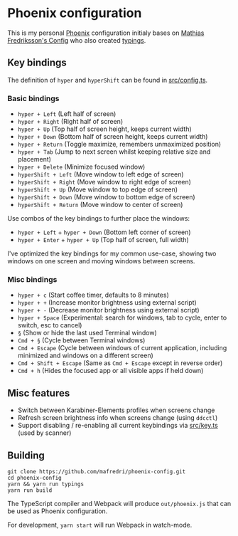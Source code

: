 # Phoenix configuration

This is my personal [Phoenix](https://github.com/kasper/phoenix) configuration initialy bases on [Mathias Fredriksson's Config](https://github.com/mafredri/phoenix-config) who also created [typings](https://github.com/mafredri/phoenix-typings). 

## Key bindings

The definition of `hyper` and `hyperShift` can be found in [src/config.ts](src/config.ts).

### Basic bindings

* `hyper + Left` (Left half of screen)
* `hyper + Right` (Right half of screen)
* `hyper + Up` (Top half of screen height, keeps current width)
* `hyper + Down` (Bottom half of screen height, keeps current width)
* `hyper + Return` (Toggle maximize, remembers unmaximized position)
* `hyper + Tab` (Jump to next screen whilst keeping relative size and placement)
* `hyper + Delete` (Minimize focused window)
* `hyperShift + Left` (Move window to left edge of screen)
* `hyperShift + Right` (Move window to right edge of screen)
* `hyperShift + Up` (Move window to top edge of screen)
* `hyperShift + Down` (Move window to bottom edge of screen)
* `hyperShift + Return` (Move window to center of screen)

Use combos of the key bindings to further place the windows:

* `hyper + Left` + `hyper + Down` (Bottom left corner of screen)
* `hyper + Enter` + `hyper + Up` (Top half of screen, full width)

I've optimized the key bindings for my common use-case, showing two windows on one screen and moving windows between screens.

### Misc bindings

* `hyper + c` (Start coffee timer, defaults to 8 minutes)
* `hyper + +` (Increase monitor brightness using external script)
* `hyper + -` (Decrease monitor brightness using external script)
* `hyper + Space` (Experimental: search for windows, tab to cycle, enter to switch, esc to cancel)
* `§` (Show or hide the last used Terminal window)
* `Cmd + §` (Cycle between Terminal windows)
* `Cmd + Escape` (Cycle between windows of current application, including minimized and windows on a different screen)
* `Cmd + Shift + Escape` (Same as `Cmd + Escape` except in reverse order)
* `Cmd + h` (Hides the focused app or all visible apps if held down)

## Misc features

* Switch between Karabiner-Elements profiles when screens change
* Refresh screen brightness info when screens change (using `ddcctl`)
* Support disabling / re-enabling all current keybindings via [src/key.ts](src/key.ts) (used by scanner)

## Building

```
git clone https://github.com/mafredri/phoenix-config.git
cd phoenix-config
yarn && yarn run typings
yarn run build
```

The TypeScript compiler and Webpack will produce `out/phoenix.js` that can be used as Phoenix configuration. 

For development, `yarn start` will run Webpack in watch-mode.
